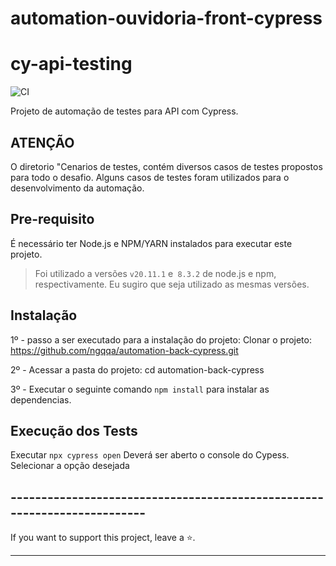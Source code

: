 # automation-ouvidoria-front-cypress

# cy-api-testing

![CI](https://github.com/wlsf82/cy-api-testing-errors/actions/workflows/ci.yml/badge.svg)

Projeto de automação de testes para API com Cypress.

## ATENÇÃO
O diretorio "Cenarios de testes, contém diversos casos de testes propostos para todo o desafio.
Alguns casos de testes foram utilizados para o desenvolvimento da automação.

## Pre-requisito

É necessário ter Node.js e NPM/YARN instalados para executar este projeto.

> Foi utilizado a versões `v20.11.1` e` 8.3.2` de node.js e npm, respectivamente. Eu sugiro que seja utilizado as mesmas versões.

## Instalação

1º - passo a ser executado para a instalação do projeto:
Clonar o projeto: https://github.com/ngqqa/automation-back-cypress.git

2º - Acessar a pasta do projeto:
cd automation-back-cypress

3º - Executar o seguinte comando `npm install` para instalar as dependencias.

## Execução dos Tests

Executar `npx cypress open` Deverá ser aberto o console do Cypess.
Selecionar a opção desejada

## -------------------------------------------------------------------------

If you want to support this project, leave a ⭐.

___
